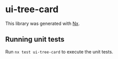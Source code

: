 # ui-tree-card

This library was generated with [Nx](https://nx.dev).

## Running unit tests

Run `nx test ui-tree-card` to execute the unit tests.
